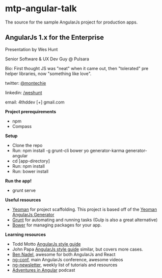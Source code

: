 # mtp-angular-talk
The source for the sample AngularJs project for production apps.

## AngularJs 1.x for the Enterprise

Presentation by Wes Hunt

Senior Software & UX Dev Guy @ Pulsara

Bio: First thought JS was "neat" when it came out, then "tolerated" pre helper libraries, now "something like love".

twitter: [@montechie](https://twitter.com/montechie)

linkedin: [/weshunt](https://www.linkedin.com/in/weshunt)

email: 4thddev [+] gmail.com


**Project prerequirements**
* npm
* Compass

**Setup**
* Clone the repo
* Run: npm install -g grunt-cli bower yo generator-karma generator-angular
* cd [app-directory]
* Run: npm install
* Run: bower install

**Run the app!**
* grunt serve

**Useful resources**
* [Yeoman](http://yeoman.io/) for project scaffolding. This project is based off of the 
[Yeoman AngularJs Generator](https://github.com/yeoman/generator-angular)
* [Grunt](http://gruntjs.com/) for automating and running tasks (Gulp is also a great alternative)
* [Bower](http://bower.io/) for managing packages for your app.

**Learning resources**
* Todd Motto [AngularJs style guide](https://github.com/toddmotto/angularjs-styleguide
)
* John Papa [AngularJs style guide](https://github.com/johnpapa/angular-styleguide) similar, but covers more cases.
* [Ben Nadel](http://www.bennadel.com/), awesome for both AngularJs and React
* [ng-conf](https://www.youtube.com/user/ngconfvideos), main AngularJs conference, awesome videos 
* [ng-newsletter](http://www.ng-newsletter.com/), weekly list of tutorials and resources 
* [Adventures in Angular](https://devchat.tv/adventures-in-angular) podcast 
